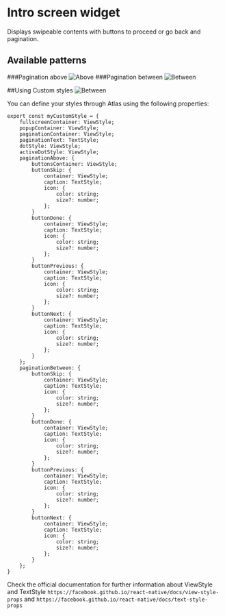 # Intro screen widget

Displays swipeable contents with buttons to proceed or go back and pagination.

## Available patterns

###Pagination above ![Above](./assets/above.gif) ###Pagination between ![Between](./assets/between.gif)

##Using Custom styles ![Between](./assets/custom_styles.gif)

You can define your styles through Atlas using the following properties:

```$js
export const myCustomStyle = {
    fullscreenContainer: ViewStyle;
    popupContainer: ViewStyle;
    paginationContainer: ViewStyle;
    paginationText: TextStyle;
    dotStyle: ViewStyle;
    activeDotStyle: ViewStyle;
    paginationAbove: {
        buttonsContainer: ViewStyle;
        buttonSkip: {
            container: ViewStyle;
            caption: TextStyle;
            icon: {
                color: string;
                size?: number;
            };
        }
        buttonDone: {
            container: ViewStyle;
            caption: TextStyle;
            icon: {
                color: string;
                size?: number;
            };
        }
        buttonPrevious: {
            container: ViewStyle;
            caption: TextStyle;
            icon: {
                color: string;
                size?: number;
            };
        }
        buttonNext: {
            container: ViewStyle;
            caption: TextStyle;
            icon: {
                color: string;
                size?: number;
            };
        }
    };
    paginationBetween: {
        buttonSkip: {
            container: ViewStyle;
            caption: TextStyle;
            icon: {
                color: string;
                size?: number;
            };
        }
        buttonDone: {
            container: ViewStyle;
            caption: TextStyle;
            icon: {
                color: string;
                size?: number;
            };
        }
        buttonPrevious: {
            container: ViewStyle;
            caption: TextStyle;
            icon: {
                color: string;
                size?: number;
            };
        }
        buttonNext: {
            container: ViewStyle;
            caption: TextStyle;
            icon: {
                color: string;
                size?: number;
            };
        }
    };
}
```

Check the official documentation for further information about ViewStyle and TextStyle
`https://facebook.github.io/react-native/docs/view-style-props` and
`https://facebook.github.io/react-native/docs/text-style-props`
